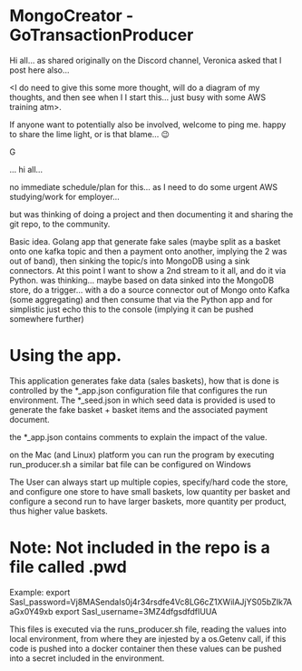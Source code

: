 # MongoCreator - GoTransactionProducer

Hi all… as shared originally on the Discord channel, Veronica asked that I post here also…

<I do need to give this some more thought, will do a diagram of my thoughts, and then see when I I start this… just busy with some AWS training atm>.

If anyone want to potentially also be involved, welcome to ping me. happy to share the lime light, or is that blame… :wink:

G

… hi all…

no immediate schedule/plan for this… as I need to do some urgent AWS studying/work for employer…

but was thinking of doing a project and then documenting it and sharing the git repo, to the community.

Basic idea.
Golang app that generate fake sales (maybe split as a basket onto one kafka topic and then a payment onto another, implying the 2 was out of band), then sinking the topic/s into MongoDB using a sink connectors.
At this point I want to show a 2nd stream to it all, and do it via Python. was thinking…
maybe based on data sinked into the MongoDB store, do a trigger… with a do a source connector out of Mongo onto Kafka (some aggregating) and then consume that via the Python app and for simplistic just echo this to the console (implying it can be pushed somewhere further)

# Using the app.

This application generates fake data (sales baskets), how that is done is controlled by the *_app.json configuration file that configures the run environment. The *_seed.json in which seed data is provided is used to generate the fake basket + basket items and the associated payment document.

the *_app.json contains comments to explain the impact of the value.

on the Mac (and Linux) platform you can run the program by executing run_producer.sh
a similar bat file can be configured on Windows

The User can always start up multiple copies, specify/hard code the store, and configure one store to have small baskets, low quantity per basket and configure a second run to have larger baskets, more quantity per product, thus higher value baskets.

# Note: Not included in the repo is a file called .pwd

Example: 
export Sasl_password=Vj8MASendaIs0j4r34rsdfe4Vc8LG6cZ1XWilAJjYS05bZIk7AaGx0Y49xb 
export Sasl_username=3MZ4dfgsdfdfIUUA

This files is executed via the runs_producer.sh file, reading the values into local environment, from where they are injested by a os.Getenv call, if this code is pushed into a docker container then these values can be pushed into a secret included in the environment.